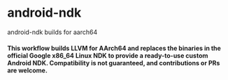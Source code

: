 # android-ndk
android-ndk builds for aarch64



#### This workflow builds LLVM for AArch64 and replaces the binaries in the official Google x86_64 Linux NDK to provide a ready-to-use custom Android NDK. Compatibility is not guaranteed, and contributions or PRs are welcome.
